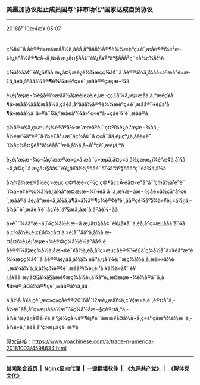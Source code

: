 ### 美墨加协议阻止成员国与“非市场化”国家达成自贸协议
------------------------

<div class="published">
 <span class="date" title="ä¸­å½æ¶é´">
  <time datetime="2018-10-04T05:07:44+08:00">
   2018å¹´10æ4æ¥ 05:07
  </time>
 </span>
</div>
<br/>
<div class="wsw">
 <p>
  ç¾å¢¨å åè®®é»æ­¢æåå½ä¸âéå¸åºåâå½å®¶è¾¾æèªç±è´¸æåè®®ï¼é²æ­¢è¿äºå½å®¶çå¬å¸ä»å æ¿å¤§åå¢¨è¥¿å¥å°äº§ååå³ç¨éå¾ç¾å½ã
 </p>
 <p>
  ç¾å½åå¢¨è¥¿å¥ãå æ¿å¤§æè¿è¾¾æçç¾å¢¨å åè®®å½ä¸­ï¼åå«äºæå³é»æ­¢ä¸âéå¸åºåâå½å®¶è¾¾æèªç±è´¸æåè®®çæ¡æ¬¾ã
 </p>
 <p>
  è¿é¡¹æ¡æ¬¾è§å®ï¼æåå½å¦æè¦è¿è¡è¿æ ·çç£åï¼å¿é¡»æåä¸ä¸ªæéç¥å¶ä»æåå½ãåå¦æåå½ä¸ç­âéå¸åºåâå½å®¶è¾¾æèªç±è´¸æåå®ï¼é£ä¹å¶ä»æåå½å¯ä»¥å¨6ä¸ªæåéåºï¼å»ºç«èªå·±çåè¾¹è´¸æåå®ã
 </p>
 <p>
  ç½å®«é¦å¸­ç»æµé¡¾é®åºå¾·æ´ææäºè¡¨ç¤ºï¼è¿é¡¹æ¡æ¬¾åä¸­å½éæ¾äºè®¯å·ï¼é£å°±æ¯âç¾å¢¨å ç«å¨åä¸éµçº¿ä¸âãä»è¯´ï¼åç¾å¤§éå°ä¼èåå¯¹æä¸­å½ä¸å¬å¹³çè´¸æè¡ä¸ºã
 </p>
 <p>
  è¿é¡¹æ¡æ¬¾ç¬¦åç¹ææ®æ»ç»å¸æå¨ç»æµä¸å­¤ç«ä¸­å½çææ¿ï¼é²æ­¢ä¸­å½å¬å¸å©ç¨å æ¿å¤§åå¢¨è¥¿å¥ä½ä¸ºâåé¨âï¼å°äº§ååå³ç¨éå¾ä¸­å½ã
 </p>
 <p>
  å½¼å¾æ£®å½éç»æµç ç©¶æé«çº§ç ç©¶åççÂ·éå¤«é²å°å¯¹ç¾å½ä¹é³è¯´ï¼ä»é¢è®¡ç¾å½è¿ä¼å°æ­¤æ¡æ¬¾ï¼éå å¨ä¸æ¥æ¬ãæ¬§çåè±å½ç­å°åºçè´¸æåå®ä¸­ãè¿å°æé«ä¸­å½ä¸å¶ä»å½å®¶ç­¾è®¢èªè´¸åå®çé¾åº¦ï¼ä»¥è¿«ä½¿ä¸­å½å¨è´¸æãè¡¥è´´åç¥è¯äº§æä¸åæ´å¸åºåè½¬åã
 </p>
 <p>
  ä»è¯´ï¼âåºæ¬ä¸ï¼ç¾å½è¦æ±å æ¿å¤§åå¢¨è¥¿å¥å¨ä¸éå¸åºç»æµååä¹åï¼åä¸ç¾å½è¿è¡ç£åï¼çå¤´ä¸»è¦å¯¹åäºä¸­å½ã æ­¤å¤ï¼è¿é¡¹æ¡æ¬¾è®©ç¾å½è½äºåå®¡éåè®®ï¼å¦æç¾å½ä¸åæ¬¢è¯¥å½ä¸éå¸åºç»æµçåè®®ï¼é£ä¹ç¾å½å¯ä»¥éåºæ°è¾¾æçç¾å¢¨å åè®®ãè¿åä¸­å½ä¼ éäºä¿¡å·ï¼è¡¨æç¾å½ä¸å¸æä»»ä½è´¸æä¼ä¼´ä¸ä¸­å½ç­¾è®¢è´¸æåå®ï¼è¿é¡¹å·¥ä½ä»å¢¨è¥¿å¥åå æ¿å¤§å¼å§ãæé¢æç¾å½è¿ä¼å°è¿æ­¤æ¡æ¬¾è½å®å¨ä¸å¶ä»è®¸å¤å½å®¶çè´¸æåå®å½ä¸­ãâ
 </p>
 <p>
  ä¸­å½å å¥ä¸çè´¸æç»ç»çåè®®2016å¹´12æè¿æåï¼ä¸ç´è¦æ±ä¸è´¸è®¤å¯ä¸­å½æ¯âå¸åºç»æµâãä½æ¯ï¼ç¾å½åæ¬§çè®¤ä¸ºä¸­å½åºæ¿è¿å©å·¥ä¸äº§è½çå½å®¶è¡¥è´´ãææ¥å¤å½å¬å¸ç«äºç­åæ³ï¼é½æ¯ä¸­å½ä»ä¸ºâéå¸åºç»æµâçè¯æ®ã
 </p>
</div>

原文链接：https://www.voachinese.com/a/trade-n-america-20181003/4598634.html


------------------------
#### [禁闻聚合首页](https://github.com/gfw-breaker/banned-news/blob/master/README.md) &nbsp;|&nbsp; [Nginx反向代理](https://github.com/gfw-breaker/open-proxy/blob/master/README.md) &nbsp;|&nbsp;  [一键翻墙软件](https://github.com/gfw-breaker/nogfw/blob/master/README.md) &nbsp;|&nbsp; [《九评共产党》](https://github.com/gfw-breaker/9ping.md/blob/master/README.md#九评之一评共产党是什么) &nbsp;|&nbsp; [《解体党文化》](https://github.com/gfw-breaker/jtdwh.md/blob/master/README.md#绪论)